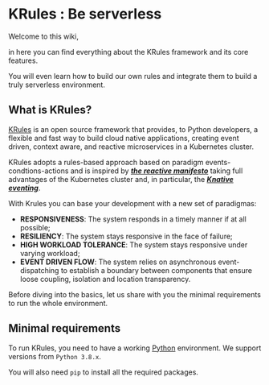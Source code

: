 # KRules : Be serverless

Welcome to this wiki,

in here you can find everything about the KRules framework and its core features.

You will even learn how to build our own rules and integrate them to build a truly serverless environment. 

## What is KRules?

[KRules](https://intro.krules.com) is an open source framework that provides, to Python developers, a flexible and fast way to build cloud native applications, creating event driven, context aware, and reactive microservices in a Kubernetes cluster.

KRules adopts a rules-based approach based on paradigm events-condtions-actions and is inspired by [***the reactive manifesto***](https://www.reactivemanifesto.org) taking full advantages of the Kubernetes cluster and, in particular, the [***Knative eventing***](https://knative.dev/docs).

With Krules you can base your development with a new set of paradigmas:

- **RESPONSIVENESS**: The system responds in a timely manner if at all possible;
- **RESILIENCY**: The system stays responsive in the face of failure;
- **HIGH WORKLOAD TOLERANCE**: The system stays responsive under varying workload;
- **EVENT DRIVEN FLOW**: The system relies on asynchronous event-dispatching to establish a boundary between components that ensure loose coupling, isolation and location transparency.

Before diving into the basics, let us share with you the minimal requirements to run the whole environment.

## Minimal requirements

To run KRules, you need to have a working [Python](https://python.org) environment. We support versions from `Python 3.8.x`.

You will also need `pip` to install all the required packages.
 
